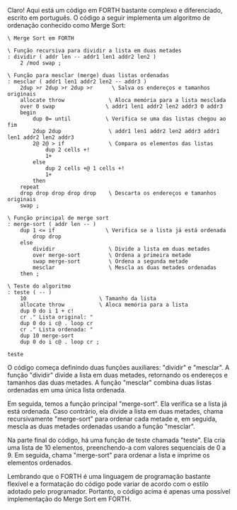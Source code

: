 Claro! Aqui está um código em FORTH bastante complexo e diferenciado, escrito em português. O código a seguir implementa um algoritmo de ordenação conhecido como Merge Sort:

```
\ Merge Sort em FORTH

\ Função recursiva para dividir a lista em duas metades
: dividir ( addr len -- addr1 len1 addr2 len2 )
    2 /mod swap ;

\ Função para mesclar (merge) duas listas ordenadas
: mesclar ( addr1 len1 addr2 len2 -- addr3 )
    2dup >r 2dup >r 2dup >r      \ Salva os endereços e tamanhos originais
    allocate throw              \ Aloca memória para a lista mesclada
    over 0 swap                \ addr1 len1 addr2 len2 addr3 0 addr3
    begin
        dup 0= until           \ Verifica se uma das listas chegou ao fim
        2dup 2dup               \ addr1 len1 addr2 len2 addr3 addr1 len1 addr2 len2 addr3
        2@ 2@ > if              \ Compara os elementos das listas
            dup 2 cells +!
            1+
        else
            dup 2 cells +@ 1 cells +!
            1+
        then
    repeat
    drop drop drop drop drop    \ Descarta os endereços e tamanhos originais
    swap ;

\ Função principal de merge sort
: merge-sort ( addr len -- )
    dup 1 <= if                \ Verifica se a lista já está ordenada
        drop drop
    else
        dividir                 \ Divide a lista em duas metades
        over merge-sort         \ Ordena a primeira metade
        swap merge-sort         \ Ordena a segunda metade
        mesclar                 \ Mescla as duas metades ordenadas
    then ;

\ Teste do algoritmo
: teste ( -- )
    10                       \ Tamanho da lista
    allocate throw           \ Aloca memória para a lista
    dup 0 do i 1 + c!
    cr ." Lista original: "
    dup 0 do i c@ . loop cr
    cr ." Lista ordenada: "
    dup 10 merge-sort
    dup 0 do i c@ . loop cr ;

teste
```

O código começa definindo duas funções auxiliares: "dividir" e "mesclar". A função "dividir" divide a lista em duas metades, retornando os endereços e tamanhos das duas metades. A função "mesclar" combina duas listas ordenadas em uma única lista ordenada.

Em seguida, temos a função principal "merge-sort". Ela verifica se a lista já está ordenada. Caso contrário, ela divide a lista em duas metades, chama recursivamente "merge-sort" para ordenar cada metade e, em seguida, mescla as duas metades ordenadas usando a função "mesclar".

Na parte final do código, há uma função de teste chamada "teste". Ela cria uma lista de 10 elementos, preenchendo-a com valores sequenciais de 0 a 9. Em seguida, chama "merge-sort" para ordenar a lista e imprime os elementos ordenados.

Lembrando que o FORTH é uma linguagem de programação bastante flexível e a formatação do código pode variar de acordo com o estilo adotado pelo programador. Portanto, o código acima é apenas uma possível implementação do Merge Sort em FORTH.